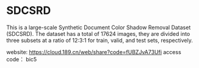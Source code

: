 # SDCSRD
This is a  large-scale Synthetic Document  Color Shadow Removal Dataset (SDCSRD).
The dataset has a total of 17624 images, they are divided into three subsets at a ratio of 12:3:1 for train, valid,  and test sets, respectively.

website:      https://cloud.189.cn/web/share?code=fUBZJvA73Ufi
access code： bic5
